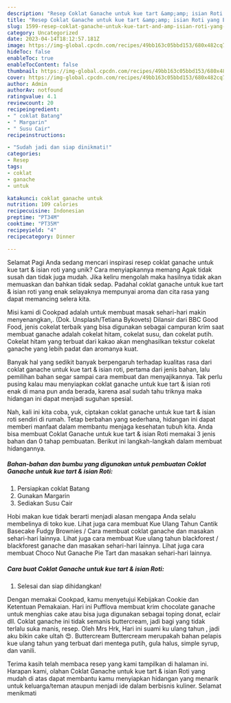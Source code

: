 ```yaml
---
description: "Resep Coklat Ganache untuk kue tart &amp;amp; isian Roti yang Enak, Lezat"
title: "Resep Coklat Ganache untuk kue tart &amp;amp; isian Roti yang Enak, Lezat"
slug: 1599-resep-coklat-ganache-untuk-kue-tart-and-amp-isian-roti-yang-enak-lezat
category: Uncategorized
date: 2023-04-14T18:12:57.181Z
image: https://img-global.cpcdn.com/recipes/49bb163c05bbd153/680x482cq70/coklat-ganache-untuk-kue-tart-isian-roti-foto-resep-utama.jpg
hideToc: false
enableToc: true
enableTocContent: false
thumbnail: https://img-global.cpcdn.com/recipes/49bb163c05bbd153/680x482cq70/coklat-ganache-untuk-kue-tart-isian-roti-foto-resep-utama.jpg
cover: https://img-global.cpcdn.com/recipes/49bb163c05bbd153/680x482cq70/coklat-ganache-untuk-kue-tart-isian-roti-foto-resep-utama.jpg
author: Admin
authorAv: notfound
ratingvalue: 4.1
reviewcount: 20
recipeingredient:
- " coklat Batang"
- " Margarin"
- " Susu Cair"
recipeinstructions:

- "Sudah jadi dan siap dinikmati!"
categories:
- Resep
tags:
- coklat
- ganache
- untuk

katakunci: coklat ganache untuk 
nutrition: 109 calories
recipecuisine: Indonesian
preptime: "PT34M"
cooktime: "PT35M"
recipeyield: "4"
recipecategory: Dinner

---
```



Selamat Pagi Anda sedang mencari inspirasi resep coklat ganache untuk kue tart &amp; isian roti yang unik? Cara menyiapkannya memang Agak tidak susah dan tidak juga mudah. Jika keliru mengolah maka hasilnya tidak akan memuaskan dan bahkan tidak sedap. Padahal coklat ganache untuk kue tart &amp; isian roti yang enak selayaknya mempunyai aroma dan cita rasa yang dapat memancing selera kita.


Misi kami di Cookpad adalah untuk membuat masak sehari-hari makin menyenangkan,. (Dok. Unsplash/Tetiana Bykovets) Dilansir dari BBC Good Food, jenis cokelat terbaik yang bisa digunakan sebagai campuran krim saat membuat ganache adalah cokelat hitam, cokelat susu, dan cokelat putih. Cokelat hitam yang terbuat dari kakao akan menghasilkan tekstur cokelat ganache yang lebih padat dan aromanya kuat.

Banyak hal yang sedikit banyak berpengaruh terhadap kualitas rasa dari coklat ganache untuk kue tart &amp; isian roti, pertama dari jenis bahan, lalu pemilihan bahan segar sampai cara membuat dan menyajikannya. Tak perlu pusing kalau mau menyiapkan coklat ganache untuk kue tart &amp; isian roti enak di mana pun anda berada, karena asal sudah tahu triknya maka hidangan ini dapat menjadi suguhan spesial.


Nah, kali ini kita coba, yuk, ciptakan coklat ganache untuk kue tart &amp; isian roti sendiri di rumah. Tetap berbahan yang sederhana, hidangan ini dapat memberi manfaat dalam membantu menjaga kesehatan tubuh kita. Anda bisa membuat Coklat Ganache untuk kue tart &amp; isian Roti memakai 3 jenis bahan dan 0 tahap pembuatan. Berikut ini langkah-langkah dalam membuat hidangannya.

<!--inarticleads1-->

##### Bahan-bahan dan bumbu yang digunakan untuk pembuatan Coklat Ganache untuk kue tart &amp; isian Roti:

1. Persiapkan  coklat Batang
1. Gunakan  Margarin
1. Sediakan  Susu Cair


Hobi makan kue tidak berarti menjadi alasan mengapa Anda selalu membelinya di toko kue. Lihat juga cara membuat Kue Ulang Tahun Cantik Basecake Fudgy Brownies / Cara membuat coklat ganache dan masakan sehari-hari lainnya. Lihat juga cara membuat Kue ulang tahun blackforest / blackforest ganache dan masakan sehari-hari lainnya. Lihat juga cara membuat Choco Nut Ganache Pie Tart dan masakan sehari-hari lainnya. 

<!--inarticleads2-->

##### Cara buat Coklat Ganache untuk kue tart &amp; isian Roti:


1. Selesai dan siap dihidangkan!

Dengan memakai Cookpad, kamu menyetujui Kebijakan Cookie dan Ketentuan Pemakaian. Hari ini Pufflova membuat krim chocolate ganache untuk menghias cake atau bisa juga digunakan sebagai toping donat, eclair dll. Coklat ganache ini tidak semanis buttercream, jadi bagi yang tidak terlalu suka manis, resep. Oleh Mrs Hrk, Hari ini suami ku ulang tahun , jadi aku bikin cake ultah 😍. Buttercream Buttercream merupakah bahan pelapis kue ulang tahun yang terbuat dari mentega putih, gula halus, simple syrup, dan vanili. 

Terima kasih telah membaca resep yang kami tampilkan di halaman ini. Harapan kami, olahan Coklat Ganache untuk kue tart &amp; isian Roti yang mudah di atas dapat membantu kamu menyiapkan hidangan yang menarik untuk keluarga/teman ataupun menjadi ide dalam berbisnis kuliner. Selamat menikmati
